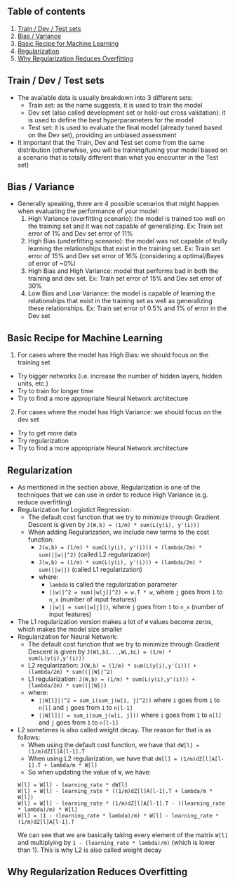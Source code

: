 ## Table of contents
1. [Train / Dev / Test sets](#train_dev_test_set)
2. [Bias / Variance](#bias_variance)
3. [Basic Recipe for Machine Learning](#basic_recipe)
4. [Regularization](#regularization)
5. [Why Regularization Reduces Overfitting](#why_regularization_reduces_overfitting)


## Train / Dev / Test sets <a name="train_dev_test_set"></a>
- The available data is usually breakdown into 3 different sets:
  - Train set: as the name suggests, it is used to train the model
  - Dev set (also called development set or hold-out cross validation): it is used to define the best hyperparameters for the model
  - Test set: it is used to evaluate the final model (already tuned based on the Dev set), providing an unbiased assessment
- It important that the Train, Dev and Test set come from the same distribution (otherwhise, you will be training/tuning your model based on a scenario that is totally different than what you encounter in the Test set)


## Bias / Variance <a name="bias_variance"></a>
- Generally speaking, there are 4 possible scenarios that might happen when evaluating the performance of your model:
  1. High Variance (overfitting scenario): the model is trained too well on the training set and it was not capable of generalizing. Ex: Train set error of 1% and Dev set error of 11%
  2. High Bias (underfitting scenario): the model was not capable of trully learning the relationships that exist in the training set. Ex: Train set error of 15% and Dev set error of 16% (considering a optimal/Bayes of error of ~0%)
  3. High Bias and High Variance: model that performs bad in both the training and dev set. Ex: Train set error of 15% and Dev set error of 30%
  4. Low Bias and Low Variance: the model is capable of learning the relationships that exist in the training set as well as generalizing these relationships. Ex: Train set error of 0.5% and 1% of error in the Dev set


## Basic Recipe for Machine Learning <a name="basic_recipe"></a>
1. For cases where the model has High Bias: we should focus on the training set
  - Try bigger networks (i.e. increase the number of hidden layers, hidden units, etc.)
  - Try to train for longer time
  - Try to find a more appropriate Neural Network architecture
2. For cases where the model has High Variance: we should focus on the dev set
  - Try to get more data
  - Try regularization
  - Try to find a more appropriate Neural Network architecture


## Regularization <a name="regularization"></a>
- As mentioned in the section above, Regularization is one of the techniques that we can use in order to reduce High Variance (e.g. reduce overfitting)
- Regularization for Logistict Regression:
  - The default cost function that we try to minimize through Gradient Descent is given by ```J(W,b) = (1/m) * sum(L(y(i), y'(i)))```
  - When adding Regularization, we include new terms to the cost function:
    - ```J(w,b) = (1/m) * sum(L(y(i), y'(i))) + (lambda/2m) * sum(||w||^2)``` (called L2 regularization)
    - ```J(w,b) = (1/m) * sum(L(y(i), y'(i))) + (lambda/2m) * sum(||w||)``` (called L1 regularization)
    - where:
      - ```lambda``` is called the regularization parameter
      - ```||w||^2 = sum(|w[j]|^2) = w.T * w```, where ```j``` goes from ```1``` to ```n_x``` (number of input features)
      - ```||w|| = sum(|w[j]|)```, where ```j``` goes from ```1``` to ```n_x``` (number of input features)
- The L1 regularization version makes a lot of ```W``` values become zeros, which makes the model size smaller
- Regularization for Neural Network:
  - The default cost function that we try to minimize through Gradient Descent is given by ```J(W1,b1...,WL,bL) = (1/m) * sum(L(y(i),y'(i)))```
  - L2 regularization: ```J(W,b) = (1/m) * sum(L(y(i),y'(i))) + (lambda/2m) * sum((||W||^2)```
  - L1 regularization: ```J(W,b) = (1/m) * sum(L(y(i),y'(i))) + (lambda/2m) * sum((||W||)```
  - where:
    - ```||W[l]||^2 = sum_i(sum_j(w[i, j]^2))``` where ```i``` goes from ```1``` to ```n[l]``` and ```j``` goes from ```1``` to ```n[l-1]```
    - ```||W[l]|| = sum_i(sum_j(w[i, j]))``` where ```i``` goes from ```1``` to ```n[l]``` and ```j``` goes from ```1``` to ```n[l-1]```
- L2 sometimes is also called weight decay. The reason for that is as follows:
  - When using the default cost function, we have that ```dW[l] = (1/m)dZ[l]A[l-1].T```
  - When using L2 regularization, we have that ```dW[l] = (1/m)dZ[l]A[l-1].T + lambda/m * W[l]```
  - So when updating the value of ```W```, we have:
  ```
  W[l] = W[l] - learning_rate * dW[l]
  W[l] = W[l] - learning_rate * ((1/m)dZ[l]A[l-1].T + lambda/m * W[l])
  W[l] = W[l] - learning_rate * (1/m)dZ[l]A[l-1].T - ((learning_rate * lambda)/m) * W[l]
  W[l] = (1 - (learning_rate * lambda)/m) * W[l] - learning_rate * (1/m)dZ[l]A[l-1].T
  ```
  We can see that we are basically taking every element of the matrix ```W[l]``` and multiplying by ```1 - (learning_rate * lambda)/m)``` (which is lower than 1). This is why L2 is also called weight decay
  

## Why Regularization Reduces Overfitting <a name="why_regularization_reduces_overfitting"></a>
